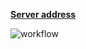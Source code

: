 **[Server address](https://last.zapto.org)**

![workflow](https://github.com/last-ui/yamdb_final/actions/workflows/yamdb_workflow.yml/badge.svg)
